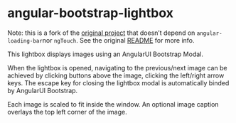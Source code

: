 # angular-bootstrap-lightbox

Note: this is a fork of the [original project][origin] that doesn’t depend on
`angular-loading-bar`nor `ngTouch`. See the original [README][readme] for more
info.

[origin]: https://github.com/compact/angular-bootstrap-lightbox
[readme]: https://github.com/compact/angular-bootstrap-lightbox#readme

This lightbox displays images using an AngularUI Bootstrap Modal.

When the lightbox is opened, navigating to the previous/next image can be
achieved by clicking buttons above the image, clicking the left/right arrow
keys. The escape key for closing the lightbox modal is automatically binded by
AngularUI Bootstrap.

Each image is scaled to fit inside the window. An optional image caption
overlays the top left corner of the image.

